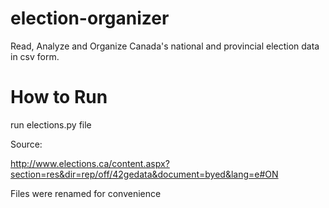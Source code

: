 # election-organizer
Read, Analyze and Organize Canada's national and provincial election data in csv form.

# How to Run
run elections.py file

Source:

http://www.elections.ca/content.aspx?section=res&dir=rep/off/42gedata&document=byed&lang=e#ON

Files were renamed for convenience